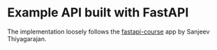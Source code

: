 # Example API built with FastAPI

The implementation loosely follows the [fastapi-course](https://github.com/Sanjeev-Thiyagarajan/fastapi-course) app by Sanjeev Thiyagarajan.
